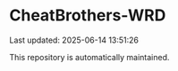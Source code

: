# CheatBrothers-WRD

Last updated: 2025-06-14 13:51:26

This repository is automatically maintained.
